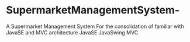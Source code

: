 # SupermarketManagementSystem-
A Supermarket Management System 
For the consolidation of familiar with JavaSE and MVC architecture 
JavaSE JavaSwing  MVC
